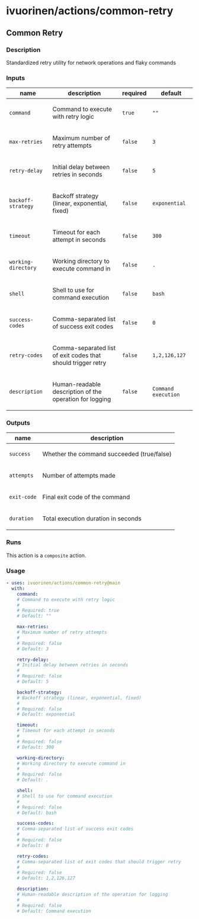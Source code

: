 # ivuorinen/actions/common-retry

## Common Retry

### Description

Standardized retry utility for network operations and flaky commands

### Inputs

| name                | description                                                         | required | default             |
|---------------------|---------------------------------------------------------------------|----------|---------------------|
| `command`           | <p>Command to execute with retry logic</p>                          | `true`   | `""`                |
| `max-retries`       | <p>Maximum number of retry attempts</p>                             | `false`  | `3`                 |
| `retry-delay`       | <p>Initial delay between retries in seconds</p>                     | `false`  | `5`                 |
| `backoff-strategy`  | <p>Backoff strategy (linear, exponential, fixed)</p>                | `false`  | `exponential`       |
| `timeout`           | <p>Timeout for each attempt in seconds</p>                          | `false`  | `300`               |
| `working-directory` | <p>Working directory to execute command in</p>                      | `false`  | `.`                 |
| `shell`             | <p>Shell to use for command execution</p>                           | `false`  | `bash`              |
| `success-codes`     | <p>Comma-separated list of success exit codes</p>                   | `false`  | `0`                 |
| `retry-codes`       | <p>Comma-separated list of exit codes that should trigger retry</p> | `false`  | `1,2,126,127`       |
| `description`       | <p>Human-readable description of the operation for logging</p>      | `false`  | `Command execution` |

### Outputs

| name        | description                                       |
|-------------|---------------------------------------------------|
| `success`   | <p>Whether the command succeeded (true/false)</p> |
| `attempts`  | <p>Number of attempts made</p>                    |
| `exit-code` | <p>Final exit code of the command</p>             |
| `duration`  | <p>Total execution duration in seconds</p>        |

### Runs

This action is a `composite` action.

### Usage

```yaml
- uses: ivuorinen/actions/common-retry@main
  with:
    command:
    # Command to execute with retry logic
    #
    # Required: true
    # Default: ""

    max-retries:
    # Maximum number of retry attempts
    #
    # Required: false
    # Default: 3

    retry-delay:
    # Initial delay between retries in seconds
    #
    # Required: false
    # Default: 5

    backoff-strategy:
    # Backoff strategy (linear, exponential, fixed)
    #
    # Required: false
    # Default: exponential

    timeout:
    # Timeout for each attempt in seconds
    #
    # Required: false
    # Default: 300

    working-directory:
    # Working directory to execute command in
    #
    # Required: false
    # Default: .

    shell:
    # Shell to use for command execution
    #
    # Required: false
    # Default: bash

    success-codes:
    # Comma-separated list of success exit codes
    #
    # Required: false
    # Default: 0

    retry-codes:
    # Comma-separated list of exit codes that should trigger retry
    #
    # Required: false
    # Default: 1,2,126,127

    description:
    # Human-readable description of the operation for logging
    #
    # Required: false
    # Default: Command execution
```
